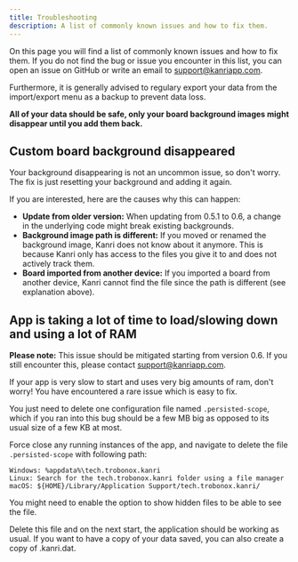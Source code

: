 ```yaml
---
title: Troubleshooting
description: A list of commonly known issues and how to fix them.
---
```


On this page you will find a list of commonly known issues and how to fix them.
If you do not find the bug or issue you encounter in this list, you can open an issue on GitHub or write an email to support@kanriapp.com.

Furthermore, it is generally advised to regulary export your data from the import/export menu as a backup to prevent data loss.

**All of your data should be safe, only your board background images might disappear until you add them back.**

## Custom board background disappeared

Your background disappearing is not an uncommon issue, so don't worry. The fix is just resetting your background and adding it again.

If you are interested, here are the causes why this can happen:
- **Update from older version:** When updating from 0.5.1 to 0.6, a change in the underlying code might break existing backgrounds. 
- **Background image path is different:** If you moved or renamed the background image, Kanri does not know about it anymore. This is because Kanri only has access to the files you give it to and does not actively track them.
- **Board imported from another device:** If you imported a board from another device, Kanri cannot find the file since the path is different (see explanation above).

## App is taking a lot of time to load/slowing down and using a lot of RAM

**Please note:** This issue should be mitigated starting from version 0.6. If you still encounter this, please contact support@kanriapp.com.

If your app is very slow to start and uses very big amounts of ram, don't worry! You have encountered a rare issue which is easy to fix.

You just need to delete one configuration file named `.persisted-scope`, which if you ran into this bug should be a few MB big as opposed to its usual size of a few KB at most.

Force close any running instances of the app, and navigate to delete the file `.persisted-scope` with following path:
```
Windows: %appdata%\tech.trobonox.kanri
Linux: Search for the tech.trobonox.kanri folder using a file manager
macOS: ${HOME}/Library/Application Support/tech.trobonox.kanri/
```

You might need to enable the option to show hidden files to be able to see the file.

Delete this file and on the next start, the application should be working as usual. If you want to have a copy of your data saved, you can also create a copy of .kanri.dat.
